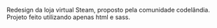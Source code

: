 Redesign da loja virtual Steam, proposto pela comunidade codelândia. <br>
Projeto feito utilizando apenas html e sass. 

